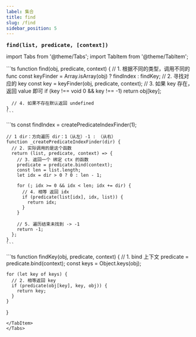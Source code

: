 ```yaml
---
label: 集合
title: find
slug: /find
sidebar_position: 5
---
```


<big><b>`find(list, predicate, [context])`</b></big>
&emsp;

import Tabs from '@theme/Tabs';
import TabItem from '@theme/TabItem';

<Tabs>
  <TabItem value="1" label="find" default>
    ```ts
    function find(obj, predicate, context) {
      // 1. 根据不同的类型，调用不同的 func
      const keyFinder = Array.isArray(obj) ? findIndex : findKey;
      // 2. 寻找对应的 key
      const key = keyFinder(obj, predicate, context);
      // 3. 如果 key 存在，返回 value 即可
      if (key !== void 0 && key !== -1) return obj[key];

      // 4. 如果不存在默认返回 undefined
    }
    ```

  </TabItem>
  <TabItem value="2" label="findIndex">
    ```ts
    const findIndex = createPredicateIndexFinder(1);

    // 1 dir：方向遍历 dir：1（从左）-1 : （从右）
    function _createPredicateIndexFinder(dir) {
      // 2. 实际调用的是这个函数
      return (list, predicate, context) => {
        // 3. 返回一个 绑定 ctx 的函数
        predicate = predicate.bind(context);
        const len = list.length;
        let idx = dir > 0 ? 0 : len - 1;

        for (; idx >= 0 && idx < len; idx += dir) {
          // 4. 相等 返回 idx
          if (predicate(list[idx], idx, list)) {
            return idx;
          }
        }

        // 5. 遍历结束未找到 -> -1
        return -1;
      };
    }
    ```

  </TabItem>
  <TabItem value="3" label="findKey">
  ```ts
  function findKey(obj, predicate, context) {
    // 1. bind 上下文
    predicate = predicate.bind(context);
    const keys = Object.keys(obj);

    for (let key of keys) {
      // 2. 相等返回 key
      if (predicate(obj[key], key, obj)) {
        return key;
      }
    }
  }
  ```
</TabItem>
</Tabs>

